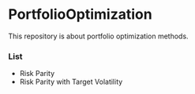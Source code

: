 # PortfolioOptimization

This repository is about portfolio optimization methods. 

### List

- Risk Parity
- Risk Parity with Target Volatility
